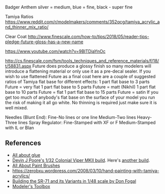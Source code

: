 Badger Anthem
silver = medium, blue = fine, black - super fine

Tamiya Ratios
https://www.reddit.com/r/modelmakers/comments/352qcg/tamiya_acrylic_and_thinner_mix_ratio/

Clear Coat
http://www.finescale.com/how-to/tips/2018/05/reader-tips-pledge-future-gloss-has-a-new-name

https://www.youtube.com/watch?v=9BlTDiaYnOc

http://cs.finescale.com/fsm/tools_techniques_and_reference_materials/f/18/t/58831.aspx
Future does produce a glossy finish so many modelers will introduce a flattening material or only use it as a pre-decal sealer. If you wish to use flattened Future as a final coat here are a couple of suggested ratios of Tamiya flat base for different effects:
      1 part flat base to 3 parts Future = very flat
      1 part flat base to 5 parts Future = matt (Nikhil)
      1 part flat base to 10 parts Future = flat
      1 part flat base to 15 parts Future = satin
      If you get too much of anybody's flat base on the surface of your model you run the risk of making it all go white. No thinning is required just make sure it is well mixed.

Needles (Blunt End):
Fine-No lines or one line
Medium-Two lines
Heavy-Three lines
Spray Regulator:
Fine-Stamped with XF or F
Medium-Stamped with IL or Blan

## References

- [All about glue](http://www.hobbytownduluth.com/hobby-tools/glues-faq.html)
- [Devin J Poore's 1/32 Colonial Viper MKII build](http://www.devinjpoore.com/blog/?cat=13). Here's [another build](https://modelkitsreview.com/1-32-moebius-colonial-viper-mk-ii/).
- [All About Paint Brushes](http://www.scalemodelguide.com/painting-weathering/painting-guide/all-about-paint-brushes/)
- https://zerobxu.wordpress.com/2008/03/10/hand-painting-with-tamiya-acrylics/
- [Building the SR-71 and its Variants in 1/48 scale by Don Fogal](http://hyperscale.com/2009/features/sr71df_6.htm)
- [Modeler's Toolbox](http://www.swannysmodels.com/Toolbox.html)
